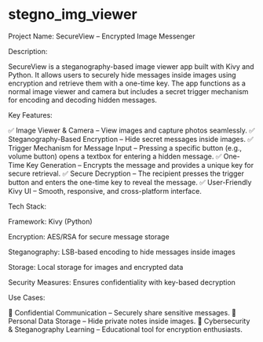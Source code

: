 # stegno_img_viewer
Project Name: SecureView – Encrypted Image Messenger

Description:

SecureView is a steganography-based image viewer app built with Kivy and Python. It allows users to securely hide messages inside images using encryption and retrieve them with a one-time key. The app functions as a normal image viewer and camera but includes a secret trigger mechanism for encoding and decoding hidden messages.

Key Features:

✅ Image Viewer & Camera – View images and capture photos seamlessly.
✅ Steganography-Based Encryption – Hide secret messages inside images.
✅ Trigger Mechanism for Message Input – Pressing a specific button (e.g., volume button) opens a textbox for entering a hidden message.
✅ One-Time Key Generation – Encrypts the message and provides a unique key for secure retrieval.
✅ Secure Decryption – The recipient presses the trigger button and enters the one-time key to reveal the message.
✅ User-Friendly Kivy UI – Smooth, responsive, and cross-platform interface.

Tech Stack:

Framework: Kivy (Python)

Encryption: AES/RSA for secure message storage

Steganography: LSB-based encoding to hide messages inside images

Storage: Local storage for images and encrypted data

Security Measures: Ensures confidentiality with key-based decryption

Use Cases:

🔹 Confidential Communication – Securely share sensitive messages.
🔹 Personal Data Storage – Hide private notes inside images.
🔹 Cybersecurity & Steganography Learning – Educational tool for encryption enthusiasts.
